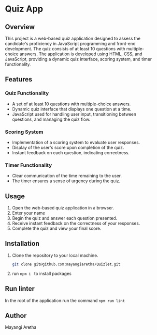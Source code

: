 # Quiz App

## Overview

This project is a web-based quiz application designed to assess the candidate's proficiency in JavaScript programming and front-end development. The quiz consists of at least 10 questions with multiple-choice answers. The application is developed using HTML, CSS, and JavaScript, providing a dynamic quiz interface, scoring system, and timer functionality.

## Features

### Quiz Functionality

- A set of at least 10 questions with multiple-choice answers.
- Dynamic quiz interface that displays one question at a time.
- JavaScript used for handling user input, transitioning between questions, and managing the quiz flow.

### Scoring System

- Implementation of a scoring system to evaluate user responses.
- Display of the user's score upon completion of the quiz.
- Instant feedback on each question, indicating correctness.

### Timer Functionality

- Clear communication of the time remaining to the user.
- The timer ensures a sense of urgency during the quiz.

## Usage

1. Open the web-based quiz application in a browser.
2. Enter your name 
3. Begin the quiz and answer each question presented.
4. Receive instant feedback on the correctness of your responses.
5. Complete the quiz and view your final score.


## Installation

1. Clone the repository to your local machine.
   ```bash
   git clone git@github.com:mayangiaretha/Quizlet.git
2. run `npm i ` to install packages


## Run linter
In the root of the application run the command `npm run lint`

## Author
Mayangi Aretha

